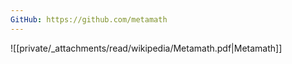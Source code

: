 ```yaml
---
GitHub: https://github.com/metamath
---
```



![[private/_attachments/read/wikipedia/Metamath.pdf|Metamath]]